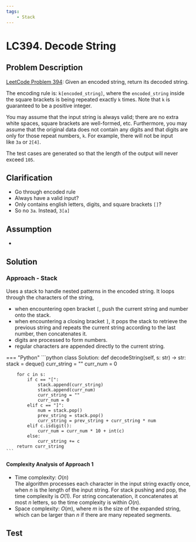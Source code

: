 ```yaml
---
tags:
    - Stack
---
```


# LC394. Decode String

## Problem Description

[LeetCode Problem 394](https://leetcode.com/problems/decode-string/): Given an encoded string, return its decoded string.

The encoding rule is: `k[encoded_string]`, where the `encoded_string` inside the square brackets is being repeated exactly `k` times. Note that `k` is guaranteed to be a positive integer.

You may assume that the input string is always valid; there are no extra white spaces, square brackets are well-formed, etc. Furthermore, you may assume that the original data does not contain any digits and that digits are only for those repeat numbers, `k`. For example, there will not be input like `3a` or `2[4]`.

The test cases are generated so that the length of the output will never exceed `105`.

## Clarification

- Go through encoded rule
- Always have a valid input?
- Only contains english letters, digits, and square brackets `[]`?
- So no `3a`. Instead, `3[a]`

## Assumption

-

## Solution

### Approach - Stack

Uses a stack to handle nested patterns in the encoded string. It loops through the characters of the string,

- when encountering open bracket `[`, push the current string and number onto the stack.
- when encountering a closing bracket `]`, it pops the stack to retrieve the previous string and repeats the current string according to the last number, then concatenates it.
- digits are processed to form numbers.
- regular characters are appended directly to the current string.

=== "Python"
    ```python
    class Solution:
    def decodeString(self, s: str) -> str:
        stack = deque()
        curr_string = ""
        curr_num = 0

        for c in s:
            if c == "[":
                stack.append(curr_string)
                stack.append(curr_num)
                curr_string = ""
                curr_num = 0
            elif c == "]":
                num = stack.pop()
                prev_string = stack.pop()
                curr_string = prev_string + curr_string * num
            elif c.isdigit():
                curr_num = curr_num * 10 + int(c)
            else:
                curr_string += c
        return curr_string
    ```

#### Complexity Analysis of Approach 1

- Time complexity: $O(n)$  
  The algorithm processes each character in the input string exactly once, when $n$ is the length of the input string. For stack pushing and pop, the time complexity is $O(1)$. For string concatenation, it concatenates at most $n$ letters, so the time complexity is within $O(n)$.
- Space complexity: $O(m)$, where $m$ is the size of the expanded string, which can be larger than $n$ if there are many repeated segments.


## Test
